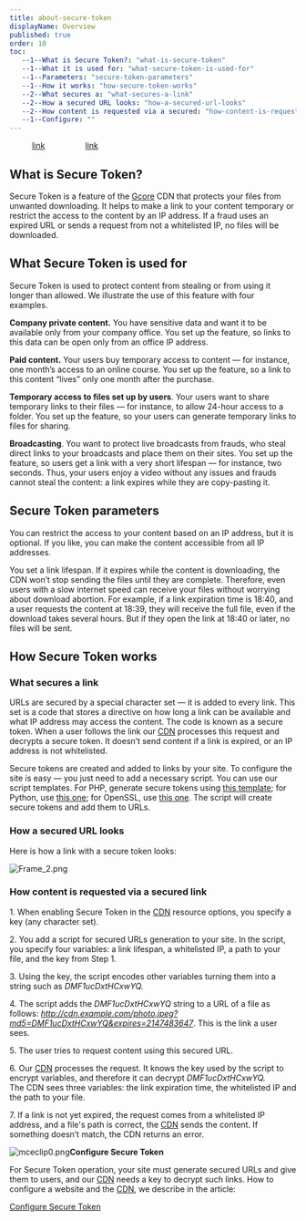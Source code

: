 ```yaml
---
title: about-secure-token
displayName: Overview
published: true
order: 10
toc:
   --1--What is Secure Token?: "what-is-secure-token"
   --1--What it is used for: "what-secure-token-is-used-for"
   --1--Parameters: "secure-token-parameters"
   --1--How it works: "how-secure-token-works"
   --2--What secures a: "what-secures-a-link"
   --2--How a secured URL looks: "how-a-secured-url-looks"
   --2--How content is requested via a secured: "how-content-is-requested-via-a-secured-link"
   --1--Configure: ""
---
```

  
  
          [link](#what-secures-a-link)                  [link](#how-content-is-requested-via-a-secured-link)  

**What** **is Secure Token?** 
------------------------------

Secure Token is a feature of the [Gcore](https://gcorelabs.com/) CDN that protects your files from unwanted downloading. It helps to make a link to your content temporary or restrict the access to the content by an IP address. If a fraud uses an expired URL or sends a request from not a whitelisted IP, no files will be downloaded. 

**What Secure Token is used for** 
----------------------------------

Secure Token is used to protect content from stealing or from using it longer than allowed. We illustrate the use of this feature with four examples. 

**Company private content.** You have sensitive data and want it to be available only from your company office. You set up the feature, so links to this data can be open only from an office IP address.  

**Paid content.** Your users buy temporary access to content — for instance, one month’s access to an online course. You set up the feature, so a link to this content “lives” only one month after the purchase. 

**Temporary access to files set up by users**. Your users want to share temporary links to their files — for instance, to allow 24-hour access to a folder. You set up the feature, so your users can generate temporary links to files for sharing. 

**Broadcasting**. You want to protect live broadcasts from frauds, who steal direct links to your broadcasts and place them on their sites. You set up the feature, so users get a link with a very short lifespan — for instance, two seconds. Thus, your users enjoy a video without any issues and frauds cannot steal the content: a link expires while they are copy-pasting it. 

**Secure Token parameters** 
----------------------------

You can restrict the access to your content based on an IP address, but it is optional. If you like, you can make the content accessible from all IP addresses. 

You set a link lifespan. If it expires while the content is downloading, the CDN won’t stop sending the files until they are complete. Therefore, even users with a slow internet speed can receive your files without worrying about download abortion. For example, if a link expiration time is 18:40, and a user requests the content at 18:39, they will receive the full file, even if the download takes several hours. But if they open the link at 18:40 or later, no files will be sent. 

**How Secure Token works** 
---------------------------

### What secures a link 

URLs are secured by a special character set — it is added to every link. This set is a code that stores a directive on how long a link can be available and what IP address may access the content. The code is known as a secure token. When a user follows the link our [CDN](https://gcorelabs.com/cdn/) processes this request and decrypts a secure token. It doesn’t send content if a link is expired, or an IP address is not whitelisted. 

Secure tokens are created and added to links by your site. To configure the site is easy — you just need to add a necessary script. You can use our script templates. For PHP, generate secure tokens using [this template](https://gcorelabs.com/support/articles/6419123497873/#h_01G42VXT52HW0KFQV83NEQC0EV); for Python, use [this one](https://gcorelabs.com/support/articles/6419123497873/#h_01G42VY1D2RC6SZ2G8KQZY9VZF); for OpenSSL, use [this one](https://gcorelabs.com/support/articles/6419123497873/#h_01G42VYADS9E5KS1BK5NZTTRVX). The script will create secure tokens and add them to URLs. 

### How a secured URL looks 

Here is how a link with a secure token looks:  
  
<img src="https://support.gcore.com/hc/article_attachments/6421483623441/Frame_2.png" alt="Frame_2.png">

### How content is requested via a secured link 

1\. When enabling Secure Token in the [CDN](https://gcorelabs.com/cdn/) resource options, you specify a key (any character set).

2\. You add a script for secured URLs generation to your site. In the script, you specify four variables: a link lifespan, a whitelisted IP, a path to your file, and the key from Step 1.

3\. Using the key, the script encodes other variables turning them into a string such as _DMF1ucDxtHCxwYQ._

4\. The script adds the _DMF1ucDxtHCxwYQ_ string to a URL of a file as follows: _http://cdn.example.com/photo.jpeg?md5=DMF1ucDxtHCxwYQ&expires=2147483647_. This is the link a user sees.

5\. The user tries to request content using this secured URL.

6\. Our [CDN](https://gcorelabs.com/cdn/) processes the request. It knows the key used by the script to encrypt variables, and therefore it can decrypt _DMF1ucDxtHCxwYQ._ The CDN sees three variables: the link expiration time, the whitelisted IP and the path to your file.

7\. If a link is not yet expired, the request comes from a whitelisted IP address, and a file's path is correct, the [CDN](https://gcorelabs.com/cdn/) sends the content. If something doesn’t match, the CDN returns an error.

<img src="https://support.gcore.com/hc/article_attachments/6906716249617/mceclip0.png" alt="mceclip0.png">**Configure Secure Token** 

For Secure Token operation, your site must generate secured URLs and give them to users, and our [CDN](https://gcorelabs.com/cdn/) needs a key to decrypt such links. How to configure a website and the [CDN](https://gcorelabs.com/cdn/), we describe in the article: 

[Configure Secure Token](https://gcorelabs.com/support/articles/6419123497873/)